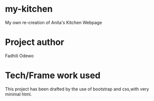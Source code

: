 # my-kitchen
My own re-creation of Anita's Kitchen Webpage
# Project author
Fadhili Odewo
# Tech/Frame work used
This project has been drafted by the use of bootstrap and css,with very minimal html.
